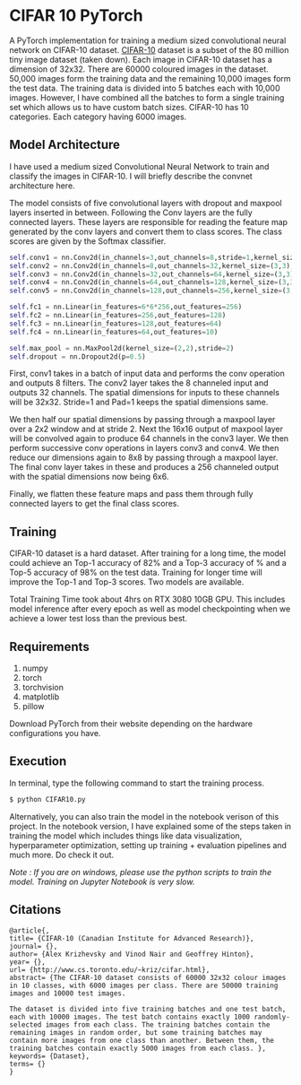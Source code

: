 # CIFAR 10 PyTorch

A PyTorch implementation for training a medium sized convolutional neural network on CIFAR-10 dataset. [CIFAR-10](https://www.cs.toronto.edu/~kriz/cifar.html) dataset is a subset of the 80 million tiny image dataset (taken down). Each image in CIFAR-10 dataset has a dimension of 32x32. There are 60000 coloured images in the dataset. 50,000 images form the training data and the remaining 10,000 images form the test data.  The training data is divided into 5 batches each with 10,000 images. However, I have combined all the batches to form a single training set which allows us to have custom batch sizes. CIFAR-10 has 10 categories. Each category having 6000 images. 

## Model Architecture

I have used a medium sized Convolutional Neural Network to train and classify the images in CIFAR-10. I will briefly describe the convnet architecture here.

The model consists of five convolutional layers with dropout and maxpool layers inserted in between. Following the Conv layers are the fully connected layers. These layers are responsible for reading the feature map generated by the conv layers and convert them to class scores. The class scores are given by the Softmax classifier. 

```python
self.conv1 = nn.Conv2d(in_channels=3,out_channels=8,stride=1,kernel_size=(3,3),padding=1)
self.conv2 = nn.Conv2d(in_channels=8,out_channels=32,kernel_size=(3,3),padding=1,stride=1)
self.conv3 = nn.Conv2d(in_channels=32,out_channels=64,kernel_size=(3,3),padding=1,stride=1)
self.conv4 = nn.Conv2d(in_channels=64,out_channels=128,kernel_size=(3,3),padding=1,stride=1)
self.conv5 = nn.Conv2d(in_channels=128,out_channels=256,kernel_size=(3,3),stride=1)

self.fc1 = nn.Linear(in_features=6*6*256,out_features=256)
self.fc2 = nn.Linear(in_features=256,out_features=128)
self.fc3 = nn.Linear(in_features=128,out_features=64)
self.fc4 = nn.Linear(in_features=64,out_features=10)

self.max_pool = nn.MaxPool2d(kernel_size=(2,2),stride=2)
self.dropout = nn.Dropout2d(p=0.5)
```

First, conv1 takes in a batch of input data and performs the conv operation and outputs 8 filters. The conv2 layer takes the 8 channeled input and outputs 32 channels. The spatial dimensions for inputs to these channels will be 32x32. Stride=1 and Pad=1 keeps the spatial dimensions same.

We then half our spatial dimensions by passing through a maxpool layer over a 2x2 window and at stride 2. Next the 16x16 output of maxpool layer will be convolved again to produce 64 channels in the conv3 layer. We then perform successive conv operations in layers conv3 and conv4. We then reduce our dimensions again to 8x8 by passing through a maxpool layer. The final conv layer takes in these and produces a 256 channeled output with the spatial dimensions now being 6x6.

Finally, we flatten these feature maps and pass them through fully connected layers to get the final class scores.

## Training

CIFAR-10 dataset is a hard dataset. After training for a long time, the model could achieve an Top-1 accuracy of 82% and a Top-3 accuracy of % and a Top-5 accuracy of 98% on the test data. Training for longer time will improve the Top-1 and Top-3 scores. Two models are available.

Total Training Time took about 4hrs on RTX 3080 10GB GPU. This includes model inference after every epoch as well as model checkpointing when we achieve a lower test loss than the previous best.

## Requirements

1. numpy
2. torch
3. torchvision
4. matplotlib
5. pillow

Download PyTorch from their website depending on the hardware configurations you have.

## Execution

In terminal, type the following command to start the training process.

```bash
$ python CIFAR10.py
```

Alternatively, you can also train the model in the notebook verison of this project. In the notebook version, I have explained some of the steps taken in training the model which includes things like data visualization, hyperparameter optimization, setting up training + evaluation pipelines and much more. Do check it out. 

*Note : If you are on windows, please use the python scripts to train the model. Training on Jupyter Notebook is very slow.*

## Citations

```
@article{,
title= {CIFAR-10 (Canadian Institute for Advanced Research)},
journal= {},
author= {Alex Krizhevsky and Vinod Nair and Geoffrey Hinton},
year= {},
url= {http://www.cs.toronto.edu/~kriz/cifar.html},
abstract= {The CIFAR-10 dataset consists of 60000 32x32 colour images in 10 classes, with 6000 images per class. There are 50000 training images and 10000 test images. 

The dataset is divided into five training batches and one test batch, each with 10000 images. The test batch contains exactly 1000 randomly-selected images from each class. The training batches contain the remaining images in random order, but some training batches may contain more images from one class than another. Between them, the training batches contain exactly 5000 images from each class. },
keywords= {Dataset},
terms= {}
}
```
